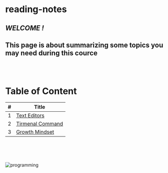# reading-notes 


## *WELCOME !* 
## **This page is about summarizing some topics you may need during this cource**

<br>
<br>


# **Table of Content**
| # | Title |
|---|-----------------------------|
| 1 | [Text Editors](textEditors) |
| 2 | [Tirmenal Command](cheat-sheet)|
| 3 | [ Growth Mindset ](aboutMe) |

<br>
<br>
<br>


![programming](https://media.istockphoto.com/vectors/group-programing-develop-web-and-application-on-cloud-net-work-vector-id524719579?b=1&k=6&m=524719579&s=612x612&w=0&h=fQEGaXtUrc_R6X5TbOeIJxgNJ8JEF_Od410_BjbKCxU=)
